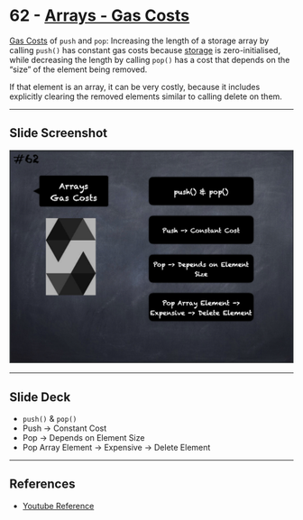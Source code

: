 # 62 - [Arrays - Gas Costs](Arrays%20-%20Gas%20Costs.md)
[Gas Costs](../1.%20Ethereum101/Gas%20Costs.md) of `push` and `pop`: Increasing the length of a storage array by calling `push()` has constant gas costs because [storage](../1.%20Ethereum101/Storage.md) is zero-initialised, while decreasing the length by calling `pop()` has a cost that depends on the “size” of the element being removed. 

If that element is an array, it can be very costly, because it includes explicitly clearing the removed elements similar to calling delete on them.

___
## Slide Screenshot
![062.png](../../images/2.Solidity%20101/062.png)
___
## Slide Deck
- `push()` & `pop()`
- Push -> Constant Cost
- Pop -> Depends on Element Size
- Pop Array Element -> Expensive -> Delete Element
___
## References
- [Youtube Reference](https://youtu.be/WgU7KKKomMk?t=69)


